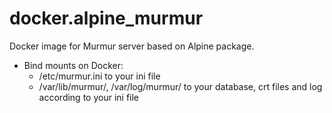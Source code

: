 # docker.alpine_murmur
Docker image for Murmur server based on Alpine package.
* Bind mounts on Docker:
	* /etc/murmur.ini to your ini file
	* /var/lib/murmur/, /var/log/murmur/ to your database, crt files and log according to your ini file
